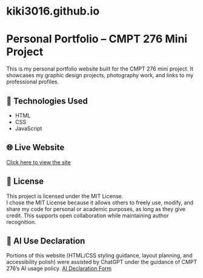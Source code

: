 # kiki3016.github.io
# Personal Portfolio – CMPT 276 Mini Project

This is my personal portfolio website built for the CMPT 276 mini project. It showcases my graphic design projects, photography work, and links to my professional profiles.

## 🔧 Technologies Used
- HTML
- CSS
- JavaScript

## 🌐 Live Website
[Click here to view the site](https://kiki3016.github.io/)

## 📄 License  
This project is licensed under the MIT License.  
I chose the MIT License because it allows others to freely use, modify, and share my code for personal or academic purposes, as long as they give credit. This supports open collaboration while maintaining author recognition.


## 🧠 AI Use Declaration
Portions of this website (HTML/CSS styling guidance, layout planning, and accessibility polish) were assisted by ChatGPT under the guidance of CMPT 276’s AI usage policy.
[AI Declaration Form](Miniproject_AI_Declaration_Jaskirat_Kaur_301638761)